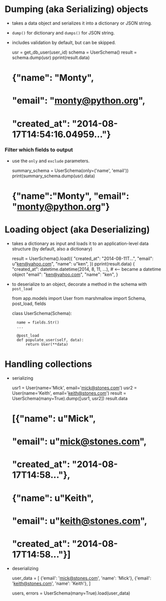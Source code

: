 
# Dumping (aka Serializing) objects
- takes a data object and serializes it into a dictionary or JSON string.
- `dump()` for dictionary  and `dumps()` for JSON string.
- includes validation by default, but can be skipped.

    usr = get_db_user(user_id)
    schema = UserSchema()
    result = schema.dump(usr)
    pprint(result.data)
    # {"name": "Monty",
    #  "email": "monty@python.org",
    #  "created_at": "2014-08-17T14:54:16.04959..."}

### Filter which fields to output 
- use the `only` and `exclude` parameters.

    summary_schema = UserSchema(only=('name', 'email'))
    print(summary_schema.dump(usr).data)
    # {"name":"Monty", "email": "monty@python.org"}


# Loading object (aka Deserializing)
- takes a dictionary as input and loads it to an application-level data structure (by default, also a dictionary)

    result = UserSchema().load({
        "created_at": "2014-08-11T...",
        "email": u"ken@yahoo.com",
        "name": u"ken",
    })
    pprint(result.data)
    {
        "created_at": datetime.datetime(2014, 8, 11, ...), # <-- became a datetime object
        "email": "ken@yahoo.com",
        "name": "ken",
    }
    
- to deserialize to an object, decorate a method in the schema with `post_load`

    from app.models import User
    from marshmallow import Schema, post_load, fields

    class UserSchema(Schema):

        name = fields.Str()
        ...

        @post_load
        def populate_user(self, data):
            return User(**data)
        

# Handling collections 
- serializing

    usr1 = User(name='Mick', email='mick@stones.com')
    usr2 = User(name='Keith', email='keith@stones.com')
    result = UserSchema(many=True).dump([usr1, usr2])
    result.data
    # [{"name": u"Mick", 
    #   "email": u"mick@stones.com",
    #   "created_at": "2014-08-17T14:58..."},
    #  {"name": u"Keith",
    #   "email": u"keith@stones.com",
    #   "created_at": "2014-08-17T14:58..."}]

- deserializing
    
    user_data = [
        {'email': 'mick@stones.com', 'name': 'Mick'},
        {'email': 'keith@stones.com', 'name': 'Keith'},
    ]

    users, errors = UserSchema(many=True).load(user_data)
    
